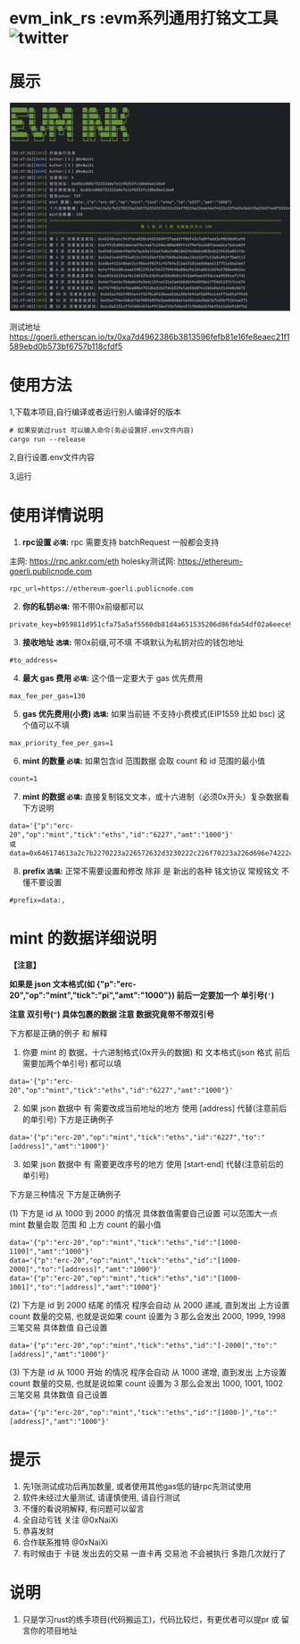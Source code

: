 # evm_ink_rs :evm系列通用打铭文工具 ![twitter](https://img.shields.io/twitter/follow/0xNaiXi?style=social)

# 展示
![img.png](./img.png)

测试地址
https://goerli.etherscan.io/tx/0xa7d4962386b3813596fefb81e16fe8eaec21f1589ebd0b573bf6757b118cfdf5
# 使用方法
1,下载本项目,自行编译或者运行别人编译好的版本
```
# 如果安装过rust 可以输入命令(务必设置好.env文件内容)
cargo run --release
```
2,自行设置.env文件内容

3,运行

# 使用详情说明
1. **rpc设置 `必填`:**  rpc 需要支持 batchRequest 一般都会支持 

主网: https://rpc.ankr.com/eth  holesky测试网: https://ethereum-goerli.publicnode.com
```
rpc_url=https://ethereum-goerli.publicnode.com
```

2. **你的私钥`必填`:** 带不带0x前缀都可以
```
private_key=b959811d951cfa75a5af5560db81d4a651535206d86fda54df02a6eece90d2b0
```
3. **接收地址 `选填`:** 带0x前缀,可不填 不填默认为私钥对应的钱包地址
```
#to_address=
```
4. **最大 gas 费用 `必填`:** 这个值一定要大于 gas 优先费用
```
max_fee_per_gas=130
```
5. **gas 优先费用(小费) `选填`:** 如果当前链 不支持小费模式(EIP1559 比如 bsc) 这个值可以不填
```
max_priority_fee_per_gas=1
```
6. **mint 的数量 `必填`:** 如果包含id 范围数据 会取 count 和 id 范围的最小值
```
count=1
```
7. **mint 的数据 `必填`:** 直接复制铭文文本，或十六进制（必须0x开头）复杂数据看下方说明

```
data='{"p":"erc-20","op":"mint","tick":"eths","id":"6227","amt":"1000"}'
或
data=0x646174613a2c7b2270223a226572632d3230222c226f70223a226d696e74222c227469636b223a2265746873222c226964223a2236323237222c22616d74223a2231303030227d
```

8. **prefix `选填`:** 正常不需要设置和修改 除非 是 新出的各种 铭文协议 常规铭文 不懂不要设置
```
#prefix=data:,
```

# mint 的数据详细说明
**【注意】**

**如果是 json 文本格式(如 {"p":"erc-20","op":"mint","tick":"pi","amt":"1000"}) 
前后一定要加一个 单引号(`'`)** 

**注意 双引号(`"`) 具体包裹的数据 注意 数据究竟带不带双引号**

下方都是正确的例子 和 解释
1. 你要 mint 的 数据，十六进制格式(0x开头的数据) 和 文本格式(json 格式 前后需要加两个单引号) 都可以填
```
data='{"p":"erc-20","op":"mint","tick":"eths","id":"6227","amt":"1000"}'
```

2. 如果 json 数据中 有 需要改成当前地址的地方 使用 [address] 代替(注意前后的单引号) 下方是正确例子
```
data='{"p":"erc-20","op":"mint","tick":"eths","id":"6227","to":"[address]","amt":"1000"}'
```
3. 如果 json 数据中 有 需要更改序号的地方 使用 [start-end] 代替(注意前后的单引号)

下方是三种情况 下方是正确例子

(1) 下方是 id 从 1000 到 2000 的情况 具体数值需要自己设置  可以范围大一点 mint 数量会取 范围 和 上方 count 的最小值
```
data='{"p":"erc-20","op":"mint","tick":"eths","id":"[1000-1100]","amt":"1000"}'
data='{"p":"erc-20","op":"mint","tick":"eths","id":"[1000-2000]","to":"[address]","amt":"1000"}'
data='{"p":"erc-20","op":"mint","tick":"eths","id":"[1000-1001]","to":"[address]","amt":"1000"}'
```
(2) 下方是 id 到 2000 结尾 的情况 程序会自动 从 2000 递减, 直到发出 上方设置 count 数量的交易, 也就是说如果 count 设置为 3 那么会发出 2000, 1999, 1998 三笔交易 具体数值 自己设置
```
data='{"p":"erc-20","op":"mint","tick":"eths","id":"[-2000]","to":"[address]","amt":"1000"}'
```
(3) 下方是 id 从 1000 开始 的情况 程序会自动 从 1000 递增, 直到发出 上方设置 count 数量的交易, 也就是说如果 count 设置为 3 那么会发出 1000, 1001, 1002 三笔交易 具体数值 自己设置
```
data='{"p":"erc-20","op":"mint","tick":"eths","id":"[1000-]","to":"[address]","amt":"1000"}'
```


# 提示
1. 先1张测试成功后再加数量, 或者使用其他gas低的链rpc先测试使用
2. 软件未经过大量测试, 请谨慎使用, 请自行测试
3. 不懂的看说明解释, 有问题可以留言
4. 全自动亏钱 关注 @0xNaiXi
5. 恭喜发财
6. 合作联系推特 @0xNaiXi
7. 有时候由于 卡链 发出去的交易 一直卡再 交易池 不会被执行  多跑几次就行了


# 说明
1. 只是学习rust的练手项目(代码搬运工)，代码比较烂，有更优者可以提pr 或 留言你的项目地址
